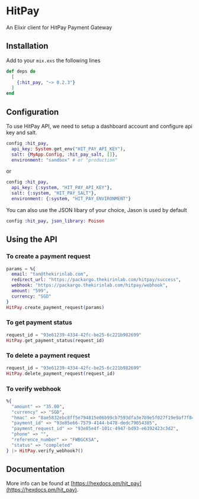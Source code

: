 # HitPay

An Elixir client for HitPay Payment Gateway

## Installation

Add to your `mix.exs` the following lines

```elixir
def deps do
  [
    {:hit_pay, "~> 0.2.3"}
  ]
end
```

## Configuration

To use HitPay API, we need to setup a dashboard account and configure api key and salt.

```elixir
config :hit_pay,
  api_key: System.get_env("HIT_PAY_API_KEY"),
  salt: {MyApp.Config, :hit_pay_salt, []},
  environment: "sandbox" # or "production"
```

or

```elixir
config :hit_pay,
  api_key: {:system, "HIT_PAY_API_KEY"},
  salt: {:system, "HIT_PAY_SALT"},
  environment: {:system, "HIT_PAY_ENVIRONMENT"}
```

You can also use the JSON libary of your choice, Jason is used by default

```elixir
config :hit_pay, json_library: Poison
```

## Using the API

### To create a payment request

```elixir
params = %{
  email: "tan@thekirinlab.com",
  redirect_url: "https://packargo.thekirinlab.com/hitpay/success",
  webhook: "https://packargo.thekirinlab.com/hitpay/webhook",
  amount: "599",
  currency: "SGD"
}
HitPay.create_payment_request(params)
```

### To get payment status

```elixir
request_id = "93e61239-4334-42fc-be25-6c221b982699"
HitPay.get_payment_status(request_id)
```
### To delete a payment request

```elixir
request_id = "93e61239-4334-42fc-be25-6c221b982699"
HitPay.delete_payment_request(request_id)
```

### To verify webhook

```elixir
%{
  "amount" => "35.00",
  "currency" => "SGD",
  "hmac" => "8ae5832ebc8ff5e794815e06b99cb7593dfa3e7b9e5f027f19e9af7f8442a55f",
  "payment_id" => "93e85e66-7579-4144-b478-dedc79054385",
  "payment_request_id" => "93e85e4f-101c-4947-bd93-e6392423c3d2",
  "phone" => "",
  "reference_number" => "FWBGCKSA",
  "status" => "completed"
} |> HitPay.verify_webhook?()
```

## Documentation

More info can be found at [https://hexdocs.pm/hit_pay](https://hexdocs.pm/hit_pay).

